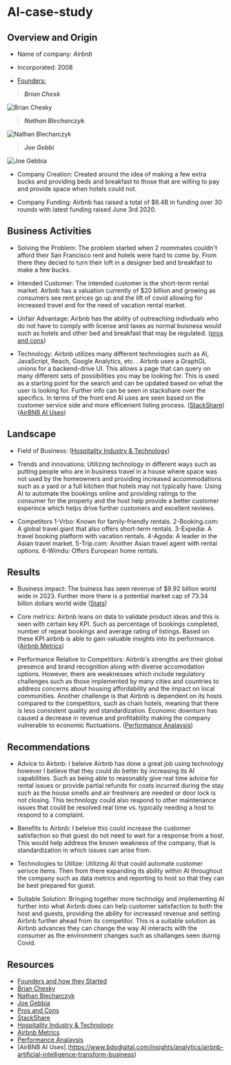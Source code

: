# AI-case-study

## Overview and Origin

* Name of company: _Airbnb_

* Incorporated: 2008

* [Founders:](https://www.businessinsider.com/how-airbnb-was-founded-a-visual-history-2016-2#the-pair-knew-a-big-design-conference-was-coming-to-san-francisco-and-it-was-making-hotels-hard-to-come-by-2)
  
>***Brian Chesk***

![Brian Chesky](https://press.airbnb.com/wp-content/uploads/sites/4/2016/10/brian.jpg?fit=1000%2C1500)

>***Nathan Blecharczyk***

![Nathan Blecharczyk](https://metaunfolded.com/wp-content/uploads/2021/12/Nathan-Blecharczyk.jpg)

>***Joe Gebbi***

![Joe Gebbia](https://www.theglobeandmail.com/resizer/e2NhD2bpbcHY7o4JwLYaPdewcGo=/1200x900/filters:quality(80)/cloudfront-us-east-1.images.arcpublishing.com/tgam/L3BPBE64NFBAZDZNCRBXCTWMNA.JPG)

* Company Creation: Created around the idea of making a few extra bucks and providing beds and breakfast to those that are willing to pay and provide space when hotels could not. 

* Company Funding: Airbnb has raised a total of $6.4B in funding over 30 rounds with latest funding raised June 3rd 2020. 

## Business Activities

* Solving the Problem: The problem started when 2 roommates couldn't afford their San Francisco rent and hotels were hard to come by. From there they decied to turn their loft in a designer bed and breakfast to make a few bucks. 

* Intended Customer: The intended customer is the short-term rental market. Airbnb has a valuation currently of $20 billion and growing as consumers see rent prices go up and the lift of covid allowing for increased travel and for the need of vacation rental market.

* Unfair Advantage: Airbnb has the ability of outreaching indivduals who do not have to comply with license and taxes as normal buisness would such as hotels and other bed and breakfast that may be regulated. ([pros and cons](https://netivist.org/debate/airbnb-pros-and-cons))

* Technology: Airbnb utilizes many different technologies such as AI, JavaScript, Reach, Google Analytics, etc. . Airbnb uses a GraphGL unions for a backend-drive UI. This allows a page that can query on many different sets of possibilities you may be looking for. This is used as a starting point for the search and can be updated based on what the user is looking for. Further info can be seen in stackshare over the specifics. In terms of the front end AI uses are seen based on the customer service side and more efficenient listing process. ([StackShare](https://stackshare.io/airbnb/airbnb)) ([AirBNB AI Uses](https://www.bdodigital.com/insights/analytics/airbnb-artificial-intelligence-transform-business))
## Landscape

* Field of Business: ([Hospitality Industry & Technology](https://www.sureplaces.com/guides/how-airbnb-disrupted-the-hotel-industry/))

* Trends and innovations: Utilizing technology in different ways such as putting people who are in business travel in a house where space was not used by the homeowners and providing increased accommodations such as a yard or a full kitchen that hotels may not typically have. Using AI to automate the bookings online and providing ratings to the consumer for the property and the host help provide a better customer experince which helps drive further customers and excellent reviews.  

* Competitors
  1-Vrbo: Known for family-friendly rentals.
  2-Booking.com: A global travel giant that also offers short-term rentals.
  3-Expedia: A travel booking platform with vacation rentals.
  4-Agoda: A leader in the Asian travel market.
  5-Trip.com: Another Asian travel agent with rental options.
  6-Wimdu: Offers European home rentals.

## Results

* Business impact: The buiness has seen revenue of $9.92 billion world wide in 2023. Further more there is a potential market cap of 73.34 billon dollars world wide ([Stats](https://www.statista.com/statistics/339845/company-value-and-equity-funding-of-airbnb/))

* Core metrics: Airbnb leans on data to validate product ideas and this is seen with certain key KPI. Such as percentage of bookings completed, number of repeat bookings and average rating of listings. Based on these KPI airbnb is able to gain valuable insights into its performance. ([Airbnb Metrics](https://finmodelslab.com/blogs/kpi-metrics/airbnb-marketplace-kpi-metrics))

* Performance Relative to Competitors: Airbnb's strengths are their global presence and brand recognition along with diverse accomodation options. However, there are weaknesses which include regulatory challenges such as those implemented by many cities and countries to address concerns about housing affordability and the impact on local communities. Another challenge is that Airbnb is dependent on its hosts compared to the competitors, such as chain hotels, meaning that there is less consistent quality and standardization. Economic downturn has caused a decrease in revenue and profitability making the company vulnerable to economic fluctuations. ([Performance Analaysis](https://pitchgrade.com/companies/airbnb))

## Recommendations

* Advice to Airbnb: I beleive Airbnb has done a great job using technology however I believe that they could do better by increasing its AI capabilities. Such as being able to reasonably give real time advice for rental issues or provide partial refunds for costs incurred during the stay such as the house smells and air freshners are needed or door lock is not closing. This technology could also respond to other maintenance issues that could be resolved real time vs. typically needing a host to respond to a complaint. 

* Benefits to Airbnb:  I beleive this could increase the customer satisfaction so that guest do not need to wait for a response from a host. This would help address the known weakness of the company, that is standardization in which issues can arise from.  

* Technologies to Utilize: Utilizing AI that could automate customer serivce items. Then from there expanding its ability within AI throughout the company such as data metrics and reporting to host so that they can be best prepared for guest. 

* Suitable Solution: Bringing together more technolgy and implementing AI further into what Airbnb does can help customer satisfaction to both the host and guests, providing the ability for increased revenue and setting Airbnb further ahead from its competitor. This is a suitable solution as Airbnb advances they can change the way AI interacts with the consumer as the environment changes such as challanges seen duirng Covid.

## Resources
* [Founders and how they Started](https://www.businessinsider.com/how-airbnb-was-founded-a-visual-history-2016-2#the-pair-knew-a-big-design-conference-was-coming-to-san-francisco-and-it-was-making-hotels-hard-to-come-by-2)
* [Brian Chesky](https://press.airbnb.com/wp-content/uploads/sites/4/2016/10/brian.jpg?fit=1000%2C1500)
* [Nathan Blecharczyk](https://metaunfolded.com/wp-content/uploads/2021/12/Nathan-Blecharczyk.jpg)
* [Joe Gebbia](https://www.theglobeandmail.com/resizer/e2NhD2bpbcHY7o4JwLYaPdewcGo=/1200x900/filters:quality(80)/cloudfront-us-east-1.images.arcpublishing.com/tgam/L3BPBE64NFBAZDZNCRBXCTWMNA.JPG)
* [Pros and Cons](https://netivist.org/debate/airbnb-pros-and-cons)
* [StackShare](https://stackshare.io/airbnb/airbnb)
* [Hospitality Industry & Technology](https://www.sureplaces.com/guides/how-airbnb-disrupted-the-hotel-industry/)
* [Airbnb Metrics](https://finmodelslab.com/blogs/kpi-metrics/airbnb-marketplace-kpi-metrics)
* [Performance Analaysis](https://pitchgrade.com/companies/airbnb)
* [AirBNB AI Uses].(https://www.bdodigital.com/insights/analytics/airbnb-artificial-intelligence-transform-business)
